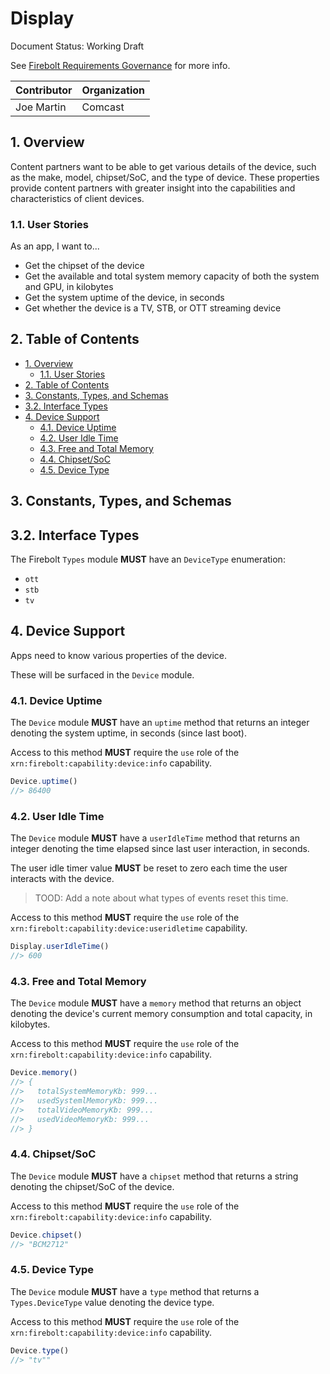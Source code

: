 # Display

Document Status: Working Draft

See [Firebolt Requirements Governance](../../governance.md) for more info.

| Contributor | Organization |
| ----------- | ------------ |
| Joe Martin  | Comcast      |

## 1. Overview

Content partners want to be able to get various details of the device, such as the make, model, chipset/SoC, and the type of device. These properties provide content partners with greater insight into the capabilities and characteristics of client devices.

### 1.1. User Stories

As an app, I want to...

- Get the chipset of the device
- Get the available and total system memory capacity of both the system and GPU, in kilobytes
- Get the system uptime of the device, in seconds
- Get whether the device is a TV, STB, or OTT streaming device

## 2. Table of Contents

- [1. Overview](#1-overview)
  - [1.1. User Stories](#11-user-stories)
- [2. Table of Contents](#2-table-of-contents)
- [3. Constants, Types, and Schemas](#3-constants-types-and-schemas)
- [3.2. Interface Types](#32-interface-types)
- [4. Device Support](#4-device-support)
  - [4.1. Device Uptime](#41-device-uptime)
  - [4.2. User Idle Time](#42-user-idle-time)
  - [4.3. Free and Total Memory](#43-free-and-total-memory)
  - [4.4. Chipset/SoC](#44-chipsetsoc)
  - [4.5. Device Type](#45-device-type)

## 3. Constants, Types, and Schemas

## 3.2. Interface Types

The Firebolt `Types` module **MUST** have an `DeviceType` enumeration:

- `ott`
- `stb`
- `tv`

## 4. Device Support

Apps need to know various properties of the device.

These will be surfaced in the `Device` module.

### 4.1. Device Uptime

The `Device` module **MUST** have an `uptime` method that returns an integer denoting the system uptime, in seconds (since last boot).

Access to this method **MUST** require the `use` role of the `xrn:firebolt:capability:device:info` capability.

```javascript
Device.uptime()
//> 86400
```

### 4.2. User Idle Time

The `Device` module **MUST** have a `userIdleTime` method that returns an integer denoting the time elapsed since last user interaction, in seconds.

The user idle timer value **MUST** be reset to zero each time the user interacts with the device.

> TOOD: Add a note about what types of events reset this time.

Access to this method **MUST** require the `use` role of the `xrn:firebolt:capability:device:useridletime` capability.

```javascript
Display.userIdleTime()
//> 600
```

### 4.3. Free and Total Memory

The `Device` module **MUST** have a `memory` method that returns an object denoting the device's current memory consumption and total capacity, in kilobytes.

Access to this method **MUST** require the `use` role of the `xrn:firebolt:capability:device:info` capability.

```javascript
Device.memory()
//> {
//>   totalSystemMemoryKb: 999...
//>   usedSystemlMemoryKb: 999...
//>   totalVideoMemoryKb: 999...
//>   usedVideoMemoryKb: 999...
//> }
```

### 4.4. Chipset/SoC

The `Device` module **MUST** have a `chipset` method that returns a string denoting the chipset/SoC of the device.

Access to this method **MUST** require the `use` role of the `xrn:firebolt:capability:device:info` capability.

```javascript
Device.chipset()
//> "BCM2712"
```

### 4.5. Device Type

The `Device` module **MUST** have a `type` method that returns a `Types.DeviceType` value denoting the device type.

Access to this method **MUST** require the `use` role of the `xrn:firebolt:capability:device:info` capability.

```javascript
Device.type()
//> "tv""
```
